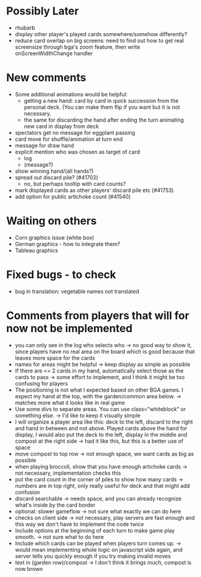 Possibly Later
===
- rhubarb
- display other player's played cards somewhere/somehow differently?
- reduce card overlap on big screens: need to find out how to get real
  screensize through bga's zoom feature, then write
  onScreenWidthChange handler

New comments
===
- Some additional animations would be helpful:
  - getting a new hand: card by card in quick succession from the
    personal deck. (You can make them flip if you want but it is not
    necessary.
  - the same for discarding the hand after ending the turn animating
    new card in display from deck
- spectators get no message for eggplant passing
- card move for shuffle/animation at turn end
- message for draw hand
- explicit mention who was chosen as target of card
  - log
  - (message?)
- show winning hand/(all hands?)
- spread out discard pile? (#41702)
  - no, but perhaps tooltip with card counts?
- mark displayed cards as other players' discard pile etc (#41753)
- add option for public artichoke count (#41540)

Waiting on others
===
- Corn graphics issue (white box)
- German graphics - how to integrate them?
- Tableau graphics

Fixed bugs - to check
===
+ bug in translation: vegetable names not translated

Comments from players that will for now not be implemented
===
- you can only see in the log who selects who
  -> no good way to show it, since players have no real area on the board
     which is good because that leaves more space for the cards
- names for areas might be helpful
  -> keep display as simple as possible
- If there are <= 2 cards in my hand, automatically select those as
  the cards to pass
  -> some effort to implement, and I think it might be too confusing for players
- The positioning is not what I expected based on other BGA games. I
  expect my hand at the top, with the garden/common area below.
  -> matches more what it looks like in real game
- Use some divs to separate areas. You can use class="whiteblock" or
  something else.
  -> I'd like to keep it visually simple
- I will organize a player area like this: deck to the left, discard
  to the right and hand in between and not above. Played cards above
  the hand for display, I would also put the deck to the left, display
  in the middle and compost at the right side
  -> had it like this, but this is a better use of space
- move compost to top row -> not enough space, we want cards as big as possible
- when playing broccoli, show that you have enough artichoke cards
  -> not necessary, implementation checks this
- put the card count in the corner of piles to show how many cards
  -> numbers are in top right, only really useful for deck and that might add confusion
- discard searchable
  -> needs space, and you can already recognize what's inside by the card border
- optional: slower gameflow
  -> not sure what exactly we can do here
- checks on client side
  -> not necessary, play servers are fast enough and this way we don't
     have to implement the code twice
- Include options at the beginning of each turn to make game play
  smooth.
  -> not sure what to do here
- Include which cards can be played when players turn comes up.
  -> would mean implementing whole logic on javascript side again,
  and server tells you quickly enough if you try making invalid moves
- text in (garden row)/compost
  -> I don't think it brings much, compost is now brown
